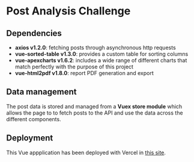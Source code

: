# Post Analysis Challenge

## Dependencies
- **axios v1.2.0**: fetching posts through asynchronous http requests
- **vue-sorted-table v1.3.0**: provides a custom table for sorting columns
- **vue-apexcharts v1.6.2**: includes a wide range of different charts that match perfectly with the purpose of this project
- **vue-html2pdf v1.8.0**: report PDF generation and export

## Data management
The post data is stored and managed from a **Vuex store module** which allows the page to to fetch posts to the API and use the data across the different components.

## Deployment 
This Vue appplication has been deployed with Vercel in [this site](https://post-analysis.vercel.app/).
